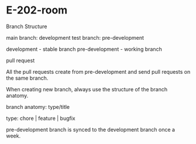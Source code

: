 # E-202-room

Branch Structure

main branch: development test branch: pre-development

development - stable branch pre-development - working branch

pull request

All the pull requests create from pre-development and send pull requests on the same branch.

When creating new branch, always use the structure of the branch anatomy.

branch anatomy: type/title

type: chore | feature | bugfix

pre-development branch is synced to the development branch once a week.
